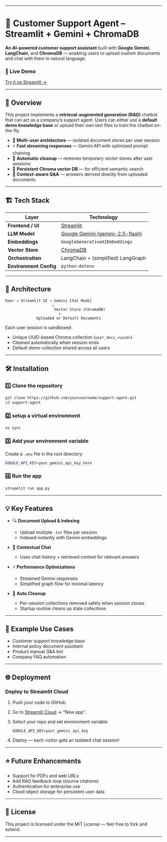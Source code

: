 
---

# 🤖 Customer Support Agent – Streamlit + Gemini + ChromaDB

**An AI-powered customer support assistant** built with **Google Gemini**, **LangChain**, and **ChromaDB** — enabling users to upload custom documents and chat with them in natural language.

### 🚀 Live Demo
[Try it on Streamlit →](https://customer-support-agent-ai.streamlit.app/)

---

## 🧠 Overview

This project implements a **retrieval-augmented generation (RAG)** chatbot that can act as a company’s support agent.
Users can either use a **default demo knowledge base** or upload their own text files to train the chatbot on-the-fly.

* 🧩 **Multi-user architecture** — isolated document stores per user session
* ⚡ **Fast streaming responses** — Gemini API with optimized prompt chaining
* 🧹 **Automatic cleanup** — removes temporary vector stores after user sessions
* 💾 **Persistent Chroma vector DB** — for efficient semantic search
* 💬 **Context-aware Q&A** — answers derived directly from uploaded documents

---

## 🏗️ Tech Stack

| Layer                  | Technology                                                |
| ---------------------- | --------------------------------------------------------- |
| **Frontend / UI**      | [Streamlit](https://streamlit.io)                         |
| **LLM Model**          | [Google Gemini (gemini-2.5-flash)](https://ai.google.dev) |
| **Embeddings**         | `GoogleGenerativeAIEmbeddings`                            |
| **Vector Store**       | [ChromaDB](https://www.trychroma.com)                     |
| **Orchestration**      | LangChain + (simplified) LangGraph                        |
| **Environment Config** | `python-dotenv`                                           |

---

## 🧩 Architecture

```
User → Streamlit UI → Gemini Chat Model
                     ↘︎
                      Vector Store (ChromaDB)
                        ↑
              Uploaded or Default Documents
```

Each user session is sandboxed:

* Unique UUID-based Chroma collection (`user_docs_<uuid>`)
* Cleaned automatically when session ends
* Default demo collection shared across all users

---

## 🛠️ Installation

### 1️⃣ Clone the repository

```bash
git clone https://github.com/yourusername/support-agent.git
cd support-agent
```

### 2️⃣ setup a virtual environment

```bash
uv sync
```

### 3️⃣ Add your environment variable

Create a `.env` file in the root directory:

```bash
GOOGLE_API_KEY=your_gemini_api_key_here
```

### 4️⃣ Run the app

```bash
streamlit run app.py
```

---

## 💡 Key Features

* 🔍 **Document Upload & Indexing**

  * Upload multiple `.txt` files per session
  * Indexed instantly with Gemini embeddings

* 🤝 **Contextual Chat**

  * Uses chat history + retrieved context for relevant answers

* ⚡ **Performance Optimizations**

  * Streamed Gemini responses
  * Simplified graph flow for minimal latency

* 🧹 **Auto Cleanup**

  * Per-session collections removed safely when session closes
  * Startup routine cleans up stale collections

---

## 🧰 Example Use Cases

* Customer support knowledge base
* Internal policy document assistant
* Product manual Q&A bot
* Company FAQ automation

---

## 🌐 Deployment

### Deploy to Streamlit Cloud

1. Push your code to GitHub.

2. Go to [Streamlit Cloud](https://streamlit.io/cloud) → “New app”.

3. Select your repo and set environment variable:

   ```
   GOOGLE_API_KEY=your_gemini_api_key
   ```

4. Deploy — each visitor gets an isolated chat session!

---

## ⭐ Future Enhancements

* Support for PDFs and web URLs
* Add RAG feedback loop (source citations)
* Authentication for enterprise use
* Cloud object storage for persistent user data

---

## 🪪 License

This project is licensed under the MIT License — feel free to fork and extend.

---

